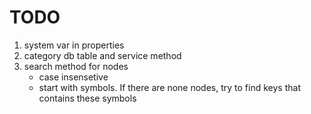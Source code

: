 # TODO
  1. system var in properties
  2. category db table and service method
  3. search method for nodes
      + case insensetive
      + start with symbols. If there are none nodes, try to find keys that contains these symbols
      